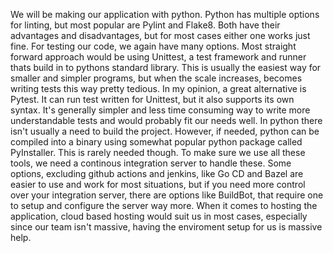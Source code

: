 We will be making our application with python. Python has multiple options for linting, but most popular are Pylint and Flake8. Both have their advantages and disadvantages, but for most cases either one works just fine. For testing our code, we again have many options. Most straight forward approach would be using Unittest, a test framework and runner thats build in to pythons standard library. This is usually the easiest way for smaller and simpler programs, but when the scale increases, becomes writing tests this way pretty tedious. In my opinion, a great alternative is Pytest. It can run test written for Unittest, but it also supports its own syntax. It's generally simpler and less time consuming way to write more understandable tests and would probably fit our needs well. In python there isn't usually a need to build the project. However, if needed, python can be compiled into a binary using somewhat popular python package called PyInstaller. This is rarely needed though. To make sure we use all these tools, we need a continous integration server to handle these. Some options, excluding github actions and jenkins, like Go CD and Bazel are easier to use and work for most situations, but if you need more control over your integration server, there are options like BuildBot, that require one to setup and configure the server way more. When it comes to hosting the application, cloud based hosting would suit us in most cases, especially since our team isn't massive, having the enviroment setup for us is massive help.
